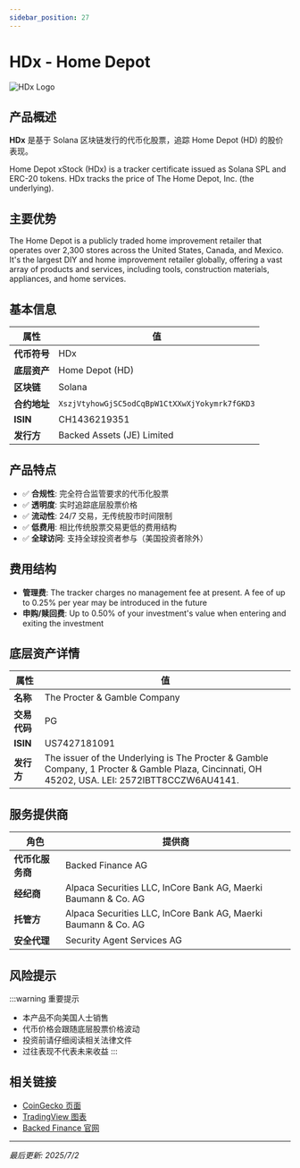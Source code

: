 ```yaml
---
sidebar_position: 27
---
```


# HDx - Home Depot

![HDx Logo](/img/tokens/hdx.svg)

## 产品概述

**HDx** 是基于 Solana 区块链发行的代币化股票，追踪 Home Depot (HD) 的股价表现。

Home Depot xStock (HDx) is a tracker certificate issued as Solana SPL and ERC-20 tokens. HDx tracks the price of The Home Depot, Inc. (the underlying).

## 主要优势

The Home Depot is a publicly traded home improvement retailer that operates over 2,300 stores across the United States, Canada, and Mexico. It's the largest DIY and home improvement retailer globally, offering a vast array of products and services, including tools, construction materials, appliances, and home services.


## 基本信息

| 属性 | 值 |
|------|----|
| **代币符号** | HDx |
| **底层资产** | Home Depot (HD) |
| **区块链** | Solana |
| **合约地址** | `XszjVtyhowGjSC5odCqBpW1CtXXwXjYokymrk7fGKD3` |
| **ISIN** | CH1436219351 |
| **发行方** | Backed Assets (JE) Limited |

## 产品特点

- ✅ **合规性**: 完全符合监管要求的代币化股票
- ✅ **透明度**: 实时追踪底层股票价格
- ✅ **流动性**: 24/7 交易，无传统股市时间限制
- ✅ **低费用**: 相比传统股票交易更低的费用结构
- ✅ **全球访问**: 支持全球投资者参与（美国投资者除外）

## 费用结构

- **管理费**: The tracker charges no management fee at present. A fee of up to 0.25% per year may be introduced in the future
- **申购/赎回费**: Up to 0.50% of your investment's value when entering and exiting the investment

## 底层资产详情

| 属性 | 值 |
|------|----|
| **名称** | The Procter & Gamble Company |
| **交易代码** | PG |
| **ISIN** | US7427181091 |
| **发行方** | The issuer of the Underlying is The Procter & Gamble Company, 1 Procter & Gamble Plaza, Cincinnati, OH 45202, USA. LEI: 2572IBTT8CCZW6AU4141. |

## 服务提供商

| 角色 | 提供商 |
|------|----|
| **代币化服务商** | Backed Finance AG |
| **经纪商** | Alpaca Securities LLC, InCore Bank AG, Maerki Baumann & Co. AG |
| **托管方** | Alpaca Securities LLC, InCore Bank AG, Maerki Baumann & Co. AG |
| **安全代理** | Security Agent Services AG |

## 风险提示

:::warning 重要提示
- 本产品不向美国人士销售
- 代币价格会跟随底层股票价格波动
- 投资前请仔细阅读相关法律文件
- 过往表现不代表未来收益
:::

## 相关链接

- [CoinGecko 页面](https://www.coingecko.com/)
- [TradingView 图表](https://www.tradingview.com/)
- [Backed Finance 官网](https://backed.fi/)

---

*最后更新: 2025/7/2*
